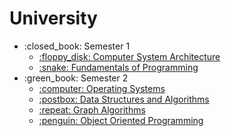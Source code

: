 # University

<ul>
    <li>:closed_book: Semester 1
        <ul>
            <li>
                <a href="https://github.com/munteanumarco/UniversityProjects/tree/main/Year%20I/First%20Semester/Computer%20Systems%20Architecture">
                     :floppy_disk: Computer System Architecture
                </a>
            </li>
            <li>
                <a href="https://github.com/munteanumarco/UniversityProjects/tree/main/Year%20I/First%20Semester/Fundamentals%20Of%20Programming">
                     :snake: Fundamentals of Programming
                </a>
            </li>
        </ul>
    </li>
    <li>:green_book: Semester 2
        <ul>
            <li>
                <a href="https://github.com/munteanumarco/UniversityProjects/tree/main/Year%20I/Second%20Semester/Operating%20Systems">
                    :computer: Operating Systems
                </a>
            </li>
        </ul>
        <ul>
            <li>
                <a href="https://github.com/munteanumarco/UniversityProjects/tree/main/Year%20I/Second%20Semester/Data%20Structures%20And%20Algorithms">
                    :postbox: Data Structures and Algorithms
                </a>
            </li>
        </ul>
        <ul>
            <li>
                <a href="">
                    :repeat: Graph Algorithms
                </a>
            </li>
        </ul>
        <ul>
            <li>
                <a href="">
                    :penguin: Object Oriented Programming
                </a>
            </li>
        </ul>
    </li>
</ul>
        
        
        
        
